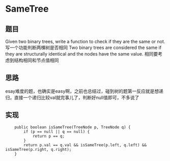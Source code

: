 # SameTree

## 题目
Given two binary trees, write a function to check if they are the same or not.
写一个功能判断两棵树是否相同
Two binary trees are considered the same if they are structurally identical and the nodes have the same value.
相同要考虑到结构相同和节点值相同
 
## 思路 
esay难度的题，也确实是easy啊，之前也总结过，碰到树的题第一反应就是想递归，直接一个递归比较val就完事儿了，判断好null值即可，不多说了


## 实现
```
    public boolean isSameTree(TreeNode p, TreeNode q) {
        if (p == null || q == null) {
            return p == q;
        }
        return p.val == q.val && isSameTree(p.left, q.left) && isSameTree(p.right, q.right);
    }
``` 
